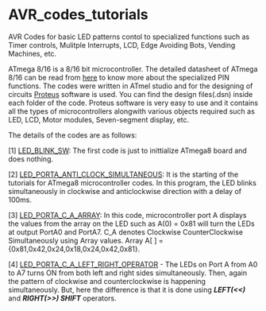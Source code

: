 # AVR_codes_tutorials
AVR Codes for basic LED patterns contol to specialized functions such as Timer controls, Mulitple Interrupts, LCD, Edge Avoiding Bots, Vending Machines, etc.

ATmega 8/16 is a 8/16 bit microcontroller. The detailed datasheet of ATmega 8/16 can be read from [here](https://www.gme.cz/data/attachments/dsh.958-112.1.pdf) to know more about the specialized PIN functions. The codes were written in ATmel studio and for the designing of circuits [Proteus](https://proteus.soft112.com/) software is used. You can find the design files(.dsn) inside each folder of the code. Proteus software is very easy to use and it contains all the types of microcontrollers alongwith various objects required such as LED, LCD, Motor modules, Seven-segment display, etc.

The details of the codes are as follows:

[1] [LED_BLINK_SW](https://github.com/AKASH2907/AVR_codes_tutorials/tree/master/1.LED_BLINK_SW): The first code is just to inittialize ATmega8 board and does nothing.

[2] [LED_PORTA_ANTI_CLOCK_SIMULTANEOUS](https://github.com/AKASH2907/AVR_codes_tutorials/tree/master/1.LED_PORTA_ANTI_CLOCK_SIMULTANEOUS): It is the starting of the tutorials for ATmega8 microcontroller codes. In this program, the LED blinks simultaneously in clockwise and anticlockwise direction with a delay of 100ms.

[3] [LED_PORTA_C_A_ARRAY](https://github.com/AKASH2907/AVR_codes_tutorials/tree/master/2.LED_PORTA_C_A_ARRAY): In this code, microcontroller port A displays the values from the array on the LED such as A(0) = 0x81 will turn the LEDs at output PortA0 and PortA7. C_A denotes Clockwise CounterClockwise Simultaneously using Array values. Array A[ ] = {0x81,0x42,0x24,0x18,0x24,0x42,0x81}.

[4] [LED_PORTA_C_A_LEFT_RIGHT_OPERATOR](https://github.com/AKASH2907/AVR_codes_tutorials/tree/master/3.LED_PORTA_C_A_LEFT_RIGHT_OPERATOR) - The LEDs on Port A from A0 to A7 turns ON from both left and right sides simultaneously. Then, again the pattern of clockwise and counterclockwise is happening simultaneously. But, here the difference is that it is done using ***LEFT(<<)*** and ***RIGHT(>>) SHIFT*** operators.

